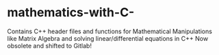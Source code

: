 # mathematics-with-C-
Contains C++ header files and functions for Mathematical Manipulations like Matrix Algebra and solving linear/differential equations in C++
Now obsolete and shifted to Gitlab!
